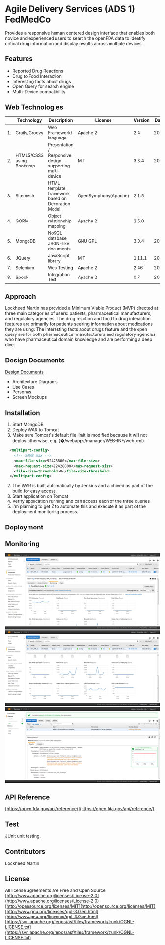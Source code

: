 # Agile Delivery Services (ADS 1) FedMedCo

Provides a responsive human centered design interface that enables both novice and experienced users to search the openFDA data to identify critical drug information and display results across multiple devices.

## Features

* Reported Drug Reactions
* Drug to Food Interaction
* Interesting facts about drugs
* Open Query for search engine
* Multi-Device compatibility

## Web Technologies

|   | **Technology** | **Description** | **License** | **Version** | **Date** |
| --- | --- | --- | --- | --- | --- |
| 1. | Grails/Groovy | Web Framework/ language | Apache 2 | 2.4 | 2014 |
| 2. | HTML5/CSS3 using Bootstrap | Presentation / Responsive design supporting multi-device | MIT | 3.3.4 | 2015 |
| 3. | Sitemesh | HTML template framework based on Decoration Model | OpenSymphony(Apache) | 2.1.5 |   |
| 4. | GORM | Object relationship mapping | Apache 2 | 2.5.0 |   |
| 5. | MongoDB | NoSQL database JSON-like documents | GNU GPL | 3.0.4 | 2015 |
| 6. | JQuery | JavaScript library | MIT | 1.11.1 | 2014 |
| 7. | Selenium | Web Testing | Apache 2 | 2.46 | 2015 |
| 8. | Spock | Integration Test | Apache 2 | 0.7 | 2012 |

## Approach

Lockheed Martin has provided a Minimum Viable Product (MVP) directed at three main categories of users: patients, pharmaceutical manufacturers, and regulatory agencies. The drug reaction and food to drug interaction features are primarily for patients seeking information about medications they are using. The interesting facts about drugs feature and the open query are for both pharmaceutical manufacturers and regulatory agencies who have pharmaceutical domain knowledge and are performing a deep dive.

## Design Documents
[Design Documents](docs/#design-documents)
* Architecture Diagrams
* Use Cases
* Personas
* Screen Mockups

## Installation

1. Start MongoDB
2. Deploy WAR to Tomcat
  1. Make sure Tomcat's default file limit is modified because it will not deploy otherwise, e.g. (�/webapps/manager/WEB-INF/web.xml)
  ```xml
    <multipart-config>
      <!-- 50MB max -->
      <max-file-size>92428800</max-file-size>
      <max-request-size>92428800</max-request-size>
      <file-size-threshold>0</file-size-threshold>
    </multipart-config>
  ```
  2. The WAR is built automatically by Jenkins and archived as part of the build for easy access.
3. Start application on Tomcat
4. Verify application running and can access each of the three queries
  1. I'm planning to get Z to automate this and execute it as part of the deployment monitoring process.

## Deployment

## Monitoring

![alt text](docs/aws1.png "AWS Monitoring")
![alt text](docs/aws2.png "AWS Monitoring")
![alt text](docs/aws3.png "AWS Monitoring")

## API Reference

[https://open.fda.gov/api/reference/](https://open.fda.gov/api/reference/)

## Test

JUnit unit testing.

## Contributors

Lockheed Martin

## License

All license agreements are Free and Open Source
[http://www.apache.org/licenses/License-2.0](http://www.apache.org/licenses/License-2.0)
[http://opensource.org/licenses/MIT](http://opensource.org/licenses/MIT)
[http://www.gnu.org/licenses/gpl-3.0.en.html](http://www.gnu.org/licenses/gpl-3.0.en.html)
[https://svn.apache.org/repos/asf/tiles/framework/trunk/OGNL-LICENSE.txt](https://svn.apache.org/repos/asf/tiles/framework/trunk/OGNL-LICENSE.txt)
